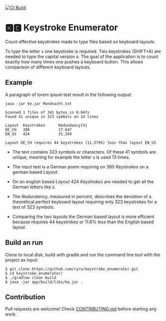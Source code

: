 [![CI Build](https://github.com/ryru/keystroke_enumerator/actions/workflows/build.yml/badge.svg)](https://github.com/ryru/keystroke_enumerator/actions/workflows/build.yml)

# 🅺🅴 Keystroke Enumerator

Count effective keystrokes made to type files based on keyboard layouts.

To type the letter `a` one keystroke is required. Two keystrokes (SHIFT+A) are needed to type the
capital version `A`. The goal of the application is to count exactly how many times one pushes a
keyboard button. This allows comparison of different keyboard layouts.

## Example

A paragraph of lorem ipsum text result in the following output:

```
java -jar ke.jar Mondnacht.txt 

Scanned 1 files of 341 bytes in 0.047s
Found 41 unique in 323 symbols on 14 lines

Layout  Keystrokes      Redundancy[%]
DE_CH   380             17.647
EN_US   424             31.269

Layout DE_CH requires 44 keystrokes (11.579%) less than layout EN_US

```

* The text contains 323 symbols or characters. Of these 41 symbols are unique, meaning for example
  the letter `a` is used 13 times.

* The input text is a German poem requiring on 380 _Keystrokes_ on a german based _Layout_.

* On an english based _Layout_ 424 _Keystrokes_ are needed to get all the German letters like `ä`.

* The _Redundancy_, measured in percent, describes the deviation of a theoretical perfect keyboard
  layout requiring only 323 keystrokes for a text of 323 symbols.

* Comparing the two layouts the German based layout is more efficient because requires 44 keystrokes
  or 11.6% less than the English based layout.

## Build an run

Clone to local disk, build with gradle and run the command line tool with the project as input:

```
$ git clone https://github.com/ryru/keystroke_enumerator.git
$ cd keystroke_enumerator/
$ ./gradlew clean build
$ java -jar app/build/libs/ke.jar .
```

## Contribution

Pull requests are welcome! Check [CONTRIBUTING.md](CONTRIBUTING.md) before starting any work.
